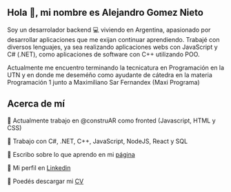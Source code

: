 

## Hola :wave:, mi nombre es Alejandro Gomez Nieto

Soy un desarrolador backend :computer: viviendo en Argentina, apasionado por desarrollar aplicaciones que me exijan continuar aprendiendo. Trabajé con diversos lenguajes, ya sea realizando aplicaciones webs con JavaScript y C# (.NET), como aplicaciones de software con C++ utilizando POO. 

Actualmente me encuentro terminando la tecnicatura en Programación en la UTN y en donde me deseméño como ayudante de cátedra en la materia Programación 1 junto a Maximiliano Sar Fernandex (Maxi Programa)


## Acerca de mí

:small_red_triangle: Actualmente trabajo en @construAR como fronted (Javascript, HTML y CSS)

:small_red_triangle: Trabajo con C#, .NET, C++, JavaScript, NodeJS, React y SQL

:small_red_triangle: Escribo sobre lo que aprendo en mi [página](https://alegomeznieto.com.ar)

:small_red_triangle: Mi perfil en [Linkedin](https://www.linkedin.com/in/alejandro-gomez-nieto/)

:small_red_triangle: Poedés descargar mi [CV](https://drive.google.com/file/d/1rQEa-fKvIo5SczKNhvnBR1lZmX1Cr_69/view?usp=drive_link)
